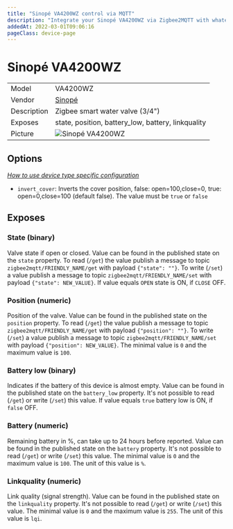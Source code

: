 ```yaml
---
title: "Sinopé VA4200WZ control via MQTT"
description: "Integrate your Sinopé VA4200WZ via Zigbee2MQTT with whatever smart home infrastructure you are using without the vendor's bridge or gateway."
addedAt: 2022-03-01T09:06:16
pageClass: device-page
---
```


<!-- !!!! -->
<!-- ATTENTION: This file is auto-generated through docgen! -->
<!-- You can only edit the "Notes"-Section between the two comment lines "Notes BEGIN" and "Notes END". -->
<!-- Do not use h1 or h2 heading within "## Notes"-Section. -->
<!-- !!!! -->

# Sinopé VA4200WZ

|     |     |
|-----|-----|
| Model | VA4200WZ  |
| Vendor  | [Sinopé](/supported-devices/#v=Sinop%C3%A9)  |
| Description | Zigbee smart water valve (3/4") |
| Exposes | state, position, battery_low, battery, linkquality |
| Picture | ![Sinopé VA4200WZ](https://www.zigbee2mqtt.io/images/devices/VA4200WZ.png) |


<!-- Notes BEGIN: You can edit here. Add "## Notes" headline if not already present. -->


<!-- Notes END: Do not edit below this line -->



## Options
*[How to use device type specific configuration](../guide/configuration/devices-groups.md#specific-device-options)*

* `invert_cover`: Inverts the cover position, false: open=100,close=0, true: open=0,close=100 (default false). The value must be `true` or `false`


## Exposes

### State (binary)
Valve state if open or closed.
Value can be found in the published state on the `state` property.
To read (`/get`) the value publish a message to topic `zigbee2mqtt/FRIENDLY_NAME/get` with payload `{"state": ""}`.
To write (`/set`) a value publish a message to topic `zigbee2mqtt/FRIENDLY_NAME/set` with payload `{"state": NEW_VALUE}`.
If value equals `OPEN` state is ON, if `CLOSE` OFF.

### Position (numeric)
Position of the valve.
Value can be found in the published state on the `position` property.
To read (`/get`) the value publish a message to topic `zigbee2mqtt/FRIENDLY_NAME/get` with payload `{"position": ""}`.
To write (`/set`) a value publish a message to topic `zigbee2mqtt/FRIENDLY_NAME/set` with payload `{"position": NEW_VALUE}`.
The minimal value is `0` and the maximum value is `100`.

### Battery low (binary)
Indicates if the battery of this device is almost empty.
Value can be found in the published state on the `battery_low` property.
It's not possible to read (`/get`) or write (`/set`) this value.
If value equals `true` battery low is ON, if `false` OFF.

### Battery (numeric)
Remaining battery in %, can take up to 24 hours before reported.
Value can be found in the published state on the `battery` property.
It's not possible to read (`/get`) or write (`/set`) this value.
The minimal value is `0` and the maximum value is `100`.
The unit of this value is `%`.

### Linkquality (numeric)
Link quality (signal strength).
Value can be found in the published state on the `linkquality` property.
It's not possible to read (`/get`) or write (`/set`) this value.
The minimal value is `0` and the maximum value is `255`.
The unit of this value is `lqi`.


